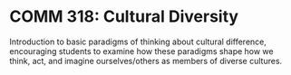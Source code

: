 # COMM 318: Cultural Diversity

Introduction to basic paradigms of thinking about cultural difference, encouraging students to examine how these paradigms shape how we think, act, and imagine ourselves/others as members of diverse cultures.